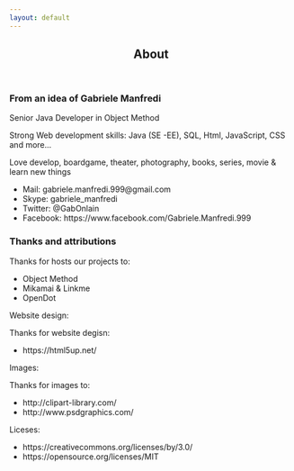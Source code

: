 ```yaml
---
layout: default
---
```


<div id="main" class="wrapper style1">
    <div class="container">
        <header class="major">
            <h2>About</h2>
            <p></p>
        </header>
        <!-- Content -->
		<section id="content">
			<!-- <a href="{{ site.url }}{{ site.baseurl }}/#" class="image fit"><img src="{{ site.url }}{{ site.baseurl }}/images/pic07.jpg" alt="" /></a> -->
			<h3>From an idea of Gabriele Manfredi</h3>
            <p>Senior Java Developer in Object Method</p>
            <p>Strong Web development skills: Java (SE -EE), SQL, Html, JavaScript, CSS and more...</p>
            <p>Love develop, boardgame, theater, photography, books, series, movie & learn new things</p>
            <ul>
				<li>Mail: gabriele.manfredi.999@gmail.com</li>
                <li>Skype: gabriele_manfredi</li>
                <li>Twitter: @GabOnlain</li>
                <li>Facebook: https://www.facebook.com/Gabriele.Manfredi.999</li>
            </ul>
			<h3>Thanks and attributions</h3>
			<p>Thanks for hosts our projects to:</p>
			<ul>
				<li>Object Method</li>
				<li>Mikamai & Linkme</li>
				<li>OpenDot</li>
			</ul>
            <p>Website design:</p>
   			<p>Thanks for website degisn:</p>
			<ul>
				<li>https://html5up.net/</li>
			</ul>
            <p>Images:</p>
   			<p>Thanks for images to:</p>
			<ul>
                <li>http://clipart-library.com/</li>
				<li>http://www.psdgraphics.com/</li>
			</ul>
            <p>Liceses:</p>
			<ul>
                <li>https://creativecommons.org/licenses/by/3.0/</li>
				<li>https://opensource.org/licenses/MIT</li>
			</ul>
		</section>
    </div>
</div>